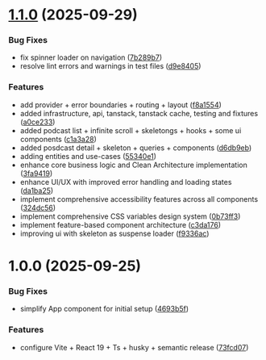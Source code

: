 # [1.1.0](https://github.com/Sanchez9aa/podcastshub/compare/v1.0.0...v1.1.0) (2025-09-29)


### Bug Fixes

* fix spinner loader on navigation ([7b289b7](https://github.com/Sanchez9aa/podcastshub/commit/7b289b71637dff8660d865f2f2d6bd293d9fc0f0))
* resolve lint errors and warnings in test files ([d9e8405](https://github.com/Sanchez9aa/podcastshub/commit/d9e8405569ccaab04f621c4e75924906b2a0f7d7))


### Features

* add provider + error boundaries + routing + layout ([f8a1554](https://github.com/Sanchez9aa/podcastshub/commit/f8a15549346b3171030dfded2dc1c9b4b0b13586))
* added infrastructure, api, tanstack, tanstack cache, testing and fixtures ([a0ce233](https://github.com/Sanchez9aa/podcastshub/commit/a0ce2338fb1282cfd8d50f048aafd3ef0f0facc9))
* added podcast list + infinite scroll + skeletongs + hooks + some ui components ([c1a3a28](https://github.com/Sanchez9aa/podcastshub/commit/c1a3a282b54339bffc435d6b3b26986716811a82))
* added posdcast detail + skeleton + queries + components ([d6db9eb](https://github.com/Sanchez9aa/podcastshub/commit/d6db9eb80592e0d7cd5a5478085a9860b920763e))
* adding entities and use-cases ([55340e1](https://github.com/Sanchez9aa/podcastshub/commit/55340e1ed28c07fcb8a5551162bff2da39597049))
* enhance core business logic and Clean Architecture implementation ([3fa9419](https://github.com/Sanchez9aa/podcastshub/commit/3fa94191763c88d141a7767e5c1c9d537b4c22e5))
* enhance UI/UX with improved error handling and loading states ([da1ba25](https://github.com/Sanchez9aa/podcastshub/commit/da1ba25e9a81014cb40041153e27d628305d1849))
* implement comprehensive accessibility features across all components ([324dc56](https://github.com/Sanchez9aa/podcastshub/commit/324dc56071382891dea442affa688bba658355ad))
* implement comprehensive CSS variables design system ([0b73ff3](https://github.com/Sanchez9aa/podcastshub/commit/0b73ff3a70bba8163d1cc4ef32f8cc31d2e9d9ee))
* implement feature-based component architecture ([c3da176](https://github.com/Sanchez9aa/podcastshub/commit/c3da176d7ae631965b53f59f9fabf992e7b1d8cd))
* improving ui with skeleton as suspense loader ([f9336ac](https://github.com/Sanchez9aa/podcastshub/commit/f9336ac5ad2d8c95011ac03fe26ea986352096c5))

# 1.0.0 (2025-09-25)


### Bug Fixes

* simplify App component for initial setup ([4693b5f](https://github.com/Sanchez9aa/podcastshub/commit/4693b5fea506c77cc7c4b9a8ddda475927a19e77))


### Features

* configure Vite + React 19 + Ts + husky + semantic release ([73fcd07](https://github.com/Sanchez9aa/podcastshub/commit/73fcd0753fecc57ed7ff092cd38cc7c0a115fe47))